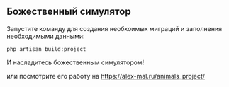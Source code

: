 ## Божественный симулятор

Запустите команду для создания необхоимых миграций и заполнения необходимыми данными:

```php artisan build:project```

И насладитесь божественным симулятором!

или посмотрите его работу на https://alex-mal.ru/animals_project/
